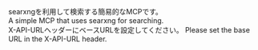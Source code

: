 searxngを利用して検索する簡易的なMCPです。  
A simple MCP that uses searxng for searching.  
X-API-URLヘッダーにベースURLを設定してください。
Please set the base URL in the X-API-URL header.
